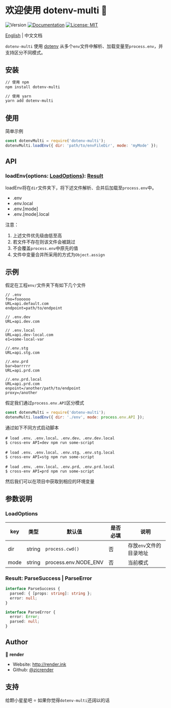 # 欢迎使用 dotenv-multi 👋
![Version](https://img.shields.io/badge/version-1.0.0-blue.svg?cacheSeconds=2592000)
[![Documentation](https://img.shields.io/badge/documentation-yes-brightgreen.svg)](doc)
[![License: MIT](https://img.shields.io/badge/License-MIT-yellow.svg)](#)

[English](./README.md) | 中文文档

`dotenv-multi` 使用 [dotenv](https://github.com/motdotla/dotenv) 从多个`env`文件中解析、加载变量至`process.env`，并支持区分不同模式。

## 安装

```sh
// 使用 npm
npm install dotenv-multi

// 使用 yarn
yarn add dotenv-multi
```

## 使用
简单示例
```javascript
const dotenvMulti = require('dotenv-multi');
dotenvMulti.loadEnv({ dir: 'path/to/envFileDir', mode: 'myMode' });
```

## API

### loadEnv(options: [LoadOptions](#LoadOptions)): [Result](#Result)
loadEnv将在`dir`文件夹下，将下述文件解析、合并后加载至`process.env`中。
- .env
- .env.local
- .env.[mode]
- .env.[mode].local

注意：
1. 上述文件优先级由低至高
2. 若文件不存在则该文件会被跳过
3. 不会覆盖`process.env`中原先的值
4. 文件中变量合并所采用的方式为`Object.assign`

## 示例
假定在工程`env/`文件夹下有如下几个文件
```
// .env
foo=foooooo
URL=api.default.com
endpoint=path/to/endpoint

// .env.dev
URL=api.dev.com

// .env.local
URL=api.dev-local.com
e1=some-local-var

//.env.stg
URL=api.stg.com

//.env.prd
bar=barrrrr
URL=api.prd.com

//.env.prd.local
URL=api.prd.com
enpoint=/another/path/to/endpoint
proxy=/another
```
  
假定我们通过`process.env.API`区分模式
```javascript
const dotenvMulti = require('dotenv-multi');
dotenvMulti.loadEnv({ dir: './env', mode: process.env.API }); 
```
通过如下不同方式启动脚本
```shell script
# load .env、.env.local、.env.dev、.env.dev.local
$ cross-env API=dev npm run some-script

# load .env、.env.local、.env.stg、.env.stg.local
$ cross-env API=stg npm run some-script

# load .env、.env.local、.env.prd、.env.prd.local
$ cross-env API=prd npm run some-script
```
然后我们可以在项目中获取到相应的环境变量


## 参数说明
### LoadOptions
|key|类型|默认值|是否必填|说明|
|---|---|---|---|---|
|dir|string|`process.cwd()`|否|存放`env`文件的目录地址|
|mode|string|process.env.NODE_ENV|否|当前模式|

### Result: ParseSuccess | ParseError
```typescript
interface ParseSuccess {
  parsed: { [props: string]: string };
  error: null;
}

interface ParseError {
  error: Error;
  parsed: null;
}
```


## Author

👤 **render**

* Website: http://render.ink
* Github: [@zjcrender](https://github.com/zjcrender)

## 支持

给颗小星星吧 ⭐️ 如果你觉得`dotenv-multi`还阔以的话
